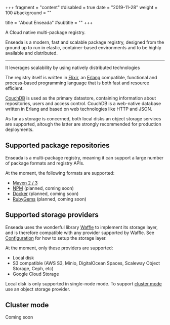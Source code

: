 +++
fragment = "content"
#disabled = true
date = "2019-11-28"
weight = 100
#background = ""

title = "About Enseada"
#subtitle = ""
+++

A Cloud native multi-package registry.

Enseada is a modern, fast and scalable package registry, designed from the ground up
to run in elastic, container-based environments and to be highly available and distributed.

---

It leverages scalability by using natively distributed technologies

The registry itself is written in [Elixir](https://elixir-lang.org), an [Erlang](https://www.erlang.org/) compatible,
functional and process-based programming language that is both fast and resource efficient.

[CouchDB](https://couchdb.apache.org/) is used as the primary datastore, containing information about
repositories, users and access control. CouchDB is a web-native database written in Erlang and based on web technologies
like HTTP and JSON.

As far as storage is concerned, both local disks an object storage services are supported, altough
the latter are strongly recommended for production deployments.

## Supported package repositories

Enseada is a multi-package registry, meaning it can support a large number of package 
formats and registry APIs.

At the moment, the following formats are supported:

- [Maven 2 / 3](https://maven.apache.org/guides/introduction/introduction-to-repositories.html)
- [NPM](https://github.com/npm/registry/blob/master/docs/REGISTRY-API.md) (planned, coming soon)
- [Docker](https://docs.docker.com/registry/spec/api/) (planned, coming soon)
- [RubyGems](https://rubygems.org) (planned, coming soon)

## Supported storage providers

Enseada uses the wonderful library [Waffle](https://github.com/stavro/arc) to implement
its storage layer, and is therefore compatible with any provider supported by Waffle.
See [Configuration](#configuration) for how to setup the storage layer.

At the moment, only these providers are supported:

- Local disk
- S3 compatible (AWS S3, Minio, DigitalOcean Spaces, Scaleway Object Storage, Ceph, etc)
- Google Cloud Storage

Local disk is only supported in single-node mode. To support [cluster mode](#cluster-mode) use an object storage provider.

## Cluster mode

Coming soon
